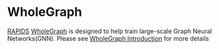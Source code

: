 # WholeGraph

[RAPIDS](https://rapids.ai) [WholeGraph](https://github.com/rapidsai/wholegraph) is designed to help train large-scale Graph Neural Networks(GNN).
Please see [WholeGraph Introduction](https://github.com/rapidsai/wholegraph/blob/main/docs/WholeMemoryIntroduction.md) for more details